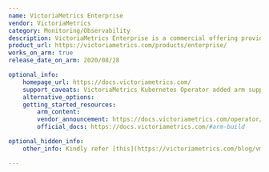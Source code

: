 ```yaml
---
name: VictoriaMetrics Enterprise
vendor: VictoriaMetrics
category: Monitoring/Observability
description: VictoriaMetrics Enterprise is a commercial offering provided by VictoriaMetrics to help solve organization’s monitoring and observability.
product_url: https://victoriametrics.com/products/enterprise/
works_on_arm: true
release_date_on_arm: 2020/08/28

optional_info:
    homepage_url: https://docs.victoriametrics.com/
    support_caveats: VictoriaMetrics Kubernetes Operator added arm support with cross-compilation in version 0.2.1.
    alternative_options:
    getting_started_resources:
        arm_content: 
        vendor_announcement: https://docs.victoriametrics.com/operator/changelog/?highlight=arm#v021
        official_docs: https://docs.victoriametrics.com/#arm-build

optional_hidden_info:
    other_info: Kindly refer [this](https://victoriametrics.com/blog/vm-on-arm/) blog for the performance analysis of VictoriaMetrics on ARM-based processors.

---
```

